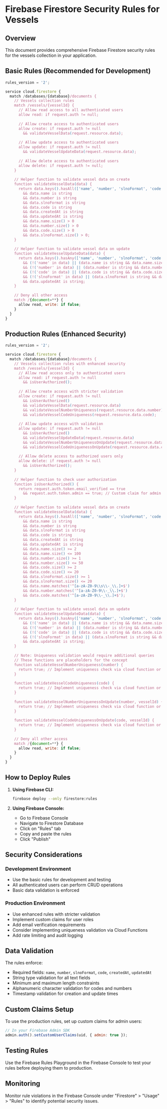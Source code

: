 # Firebase Firestore Security Rules for Vessels

## Overview
This document provides comprehensive Firebase Firestore security rules for the vessels collection in your application.

## Basic Rules (Recommended for Development)

```javascript
rules_version = '2';

service cloud.firestore {
  match /databases/{database}/documents {
    // Vessels collection rules
    match /vessels/{vesselId} {
      // Allow read access to all authenticated users
      allow read: if request.auth != null;
      
      // Allow create access to authenticated users
      allow create: if request.auth != null
        && validateVesselData(request.resource.data);
      
      // Allow update access to authenticated users
      allow update: if request.auth != null
        && validateVesselUpdateData(request.resource.data);
      
      // Allow delete access to authenticated users
      allow delete: if request.auth != null;
    }
    
    // Helper function to validate vessel data on create
    function validateVesselData(data) {
      return data.keys().hasAll(['name', 'number', 'slnoFormat', 'code', 'createdAt', 'updatedAt'])
        && data.name is string
        && data.number is string
        && data.slnoFormat is string
        && data.code is string
        && data.createdAt is string
        && data.updatedAt is string
        && data.name.size() > 0
        && data.number.size() > 0
        && data.code.size() > 0
        && data.slnoFormat.size() > 0;
    }
    
    // Helper function to validate vessel data on update
    function validateVesselUpdateData(data) {
      return data.keys().hasAny(['name', 'number', 'slnoFormat', 'code', 'updatedAt'])
        && (!('name' in data) || (data.name is string && data.name.size() > 0))
        && (!('number' in data) || (data.number is string && data.number.size() > 0))
        && (!('code' in data) || (data.code is string && data.code.size() > 0))
        && (!('slnoFormat' in data) || (data.slnoFormat is string && data.slnoFormat.size() > 0))
        && data.updatedAt is string;
    }
    
    // Deny all other access
    match /{document=**} {
      allow read, write: if false;
    }
  }
}
```

## Production Rules (Enhanced Security)

```javascript
rules_version = '2';

service cloud.firestore {
  match /databases/{database}/documents {
    // Vessels collection rules with enhanced security
    match /vessels/{vesselId} {
      // Allow read access only to authenticated users
      allow read: if request.auth != null
        && isUserAuthorized();
      
      // Allow create access with stricter validation
      allow create: if request.auth != null
        && isUserAuthorized()
        && validateVesselData(request.resource.data)
        && validateVesselNumberUniqueness(request.resource.data.number)
        && validateVesselCodeUniqueness(request.resource.data.code);
      
      // Allow update access with validation
      allow update: if request.auth != null
        && isUserAuthorized()
        && validateVesselUpdateData(request.resource.data)
        && validateVesselNumberUniquenessOnUpdate(request.resource.data.number, vesselId)
        && validateVesselCodeUniquenessOnUpdate(request.resource.data.code, vesselId);
      
      // Allow delete access to authorized users only
      allow delete: if request.auth != null
        && isUserAuthorized();
    }
    
    // Helper function to check user authorization
    function isUserAuthorized() {
      return request.auth.token.email_verified == true
        && request.auth.token.admin == true; // Custom claim for admin users
    }
    
    // Helper function to validate vessel data on create
    function validateVesselData(data) {
      return data.keys().hasAll(['name', 'number', 'slnoFormat', 'code', 'createdAt', 'updatedAt'])
        && data.name is string
        && data.number is string
        && data.slnoFormat is string
        && data.code is string
        && data.createdAt is string
        && data.updatedAt is string
        && data.name.size() >= 2
        && data.name.size() <= 100
        && data.number.size() >= 1
        && data.number.size() <= 50
        && data.code.size() >= 2
        && data.code.size() <= 20
        && data.slnoFormat.size() >= 1
        && data.slnoFormat.size() <= 20
        && data.name.matches('^[a-zA-Z0-9\\s\\-_\\.]+$')
        && data.number.matches('^[a-zA-Z0-9\\-_\\.]+$')
        && data.code.matches('^[a-zA-Z0-9\\-_\\.]+$');
    }
    
    // Helper function to validate vessel data on update
    function validateVesselUpdateData(data) {
      return data.keys().hasAny(['name', 'number', 'slnoFormat', 'code', 'updatedAt'])
        && (!('name' in data) || (data.name is string && data.name.size() >= 2 && data.name.size() <= 100))
        && (!('number' in data) || (data.number is string && data.number.size() >= 1 && data.number.size() <= 50))
        && (!('code' in data) || (data.code is string && data.code.size() >= 2 && data.code.size() <= 20))
        && (!('slnoFormat' in data) || (data.slnoFormat is string && data.slnoFormat.size() >= 1 && data.slnoFormat.size() <= 20))
        && data.updatedAt is string;
    }
    
    // Note: Uniqueness validation would require additional queries
    // These functions are placeholders for the concept
    function validateVesselNumberUniqueness(number) {
      return true; // Implement uniqueness check via cloud function or client-side validation
    }
    
    function validateVesselCodeUniqueness(code) {
      return true; // Implement uniqueness check via cloud function or client-side validation
    }
    
    function validateVesselNumberUniquenessOnUpdate(number, vesselId) {
      return true; // Implement uniqueness check via cloud function or client-side validation
    }
    
    function validateVesselCodeUniquenessOnUpdate(code, vesselId) {
      return true; // Implement uniqueness check via cloud function or client-side validation
    }
    
    // Deny all other access
    match /{document=**} {
      allow read, write: if false;
    }
  }
}
```

## How to Deploy Rules

1. **Using Firebase CLI:**
   ```bash
   firebase deploy --only firestore:rules
   ```

2. **Using Firebase Console:**
   - Go to Firebase Console
   - Navigate to Firestore Database
   - Click on "Rules" tab
   - Copy and paste the rules
   - Click "Publish"

## Security Considerations

### Development Environment
- Use the basic rules for development and testing
- All authenticated users can perform CRUD operations
- Basic data validation is enforced

### Production Environment
- Use enhanced rules with stricter validation
- Implement custom claims for user roles
- Add email verification requirements
- Consider implementing uniqueness validation via Cloud Functions
- Add rate limiting and audit logging

## Data Validation

The rules enforce:
- Required fields: `name`, `number`, `slnoFormat`, `code`, `createdAt`, `updatedAt`
- String type validation for all text fields
- Minimum and maximum length constraints
- Alphanumeric character validation for codes and numbers
- Timestamp validation for creation and update times

## Custom Claims Setup

To use the production rules, set up custom claims for admin users:

```javascript
// In your Firebase Admin SDK
admin.auth().setCustomUserClaims(uid, { admin: true });
```

## Testing Rules

Use the Firebase Rules Playground in the Firebase Console to test your rules before deploying them to production.

## Monitoring

Monitor rule violations in the Firebase Console under "Firestore" > "Usage" > "Rules" to identify potential security issues.
